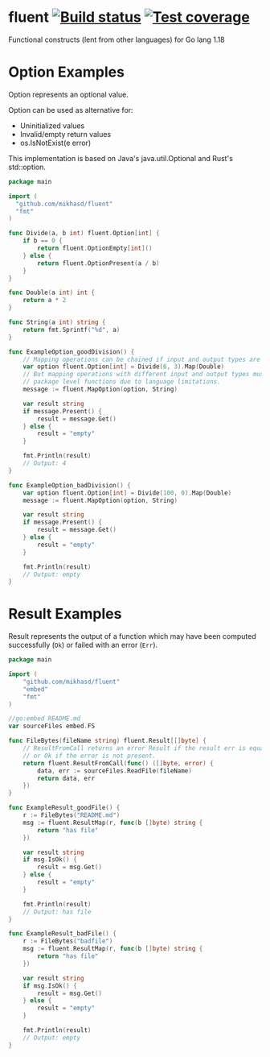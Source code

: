 # fluent [![Build status][ci-img]][ci-url] [![Test coverage][cov-img]][cov-url]
Functional constructs (lent from other languages) for Go lang 1.18

[ci-img]: https://github.com/mikhasd/fluent/actions/workflows/go.yml/badge.svg
[ci-url]: https://github.com/mikhasd/fluent/actions/workflows/go.yml
[cov-img]: https://codecov.io/gh/mikhasd/fluent/branch/main/graph/badge.svg
[cov-url]: https://codecov.io/gh/mikhasd/fluent/branch/main

# Option Examples

Option represents an optional value.

Option can be used as alternative for:
  - Uninitialized values
  - Invalid/empty return values
  - os.IsNotExist(e error)

This implementation is based on Java's java.util.Optional and Rust's std::option.

```go
package main

import (
  "github.com/mikhasd/fluent" 
  "fmt"
)

func Divide(a, b int) fluent.Option[int] {
	if b == 0 {
		return fluent.OptionEmpty[int]()
	} else {
		return fluent.OptionPresent(a / b)
	}
}

func Double(a int) int {
	return a * 2
}

func String(a int) string {
	return fmt.Sprintf("%d", a)
}

func ExampleOption_goodDivision() {
	// Mapping operations can be chained if input and output types are the same
	var option fluent.Option[int] = Divide(6, 3).Map(Double)
	// But mapping operations with different input and output types must use
	// package level functions due to language limitations.
	message := fluent.MapOption(option, String)

	var result string
	if message.Present() {
		result = message.Get()
	} else {
		result = "empty"
	}

	fmt.Println(result)
	// Output: 4
}

func ExampleOption_badDivision() {
	var option fluent.Option[int] = Divide(100, 0).Map(Double)
	message := fluent.MapOption(option, String)

	var result string
	if message.Present() {
		result = message.Get()
	} else {
		result = "empty"
	}

	fmt.Println(result)
	// Output: empty
}
```

# Result Examples

Result represents the output of a function which may have been computed successfully (`Ok`) or failed with an error (`Err`).

```go
package main

import (
	"github.com/mikhasd/fluent"
	"embed"
	"fmt"
)

//go:embed README.md
var sourceFiles embed.FS

func FileBytes(fileName string) fluent.Result[[]byte] {
	// ResultFromCall returns an error Result if the result err is equal to nil
	// or Ok if the error is not present.
	return fluent.ResultFromCall(func() ([]byte, error) {
		data, err := sourceFiles.ReadFile(fileName)
		return data, err
	})
}

func ExampleResult_goodFile() {
	r := FileBytes("README.md")
	msg := fluent.ResultMap(r, func(b []byte) string {
		return "has file"
	})

	var result string
	if msg.IsOk() {
		result = msg.Get()
	} else {
		result = "empty"
	}

	fmt.Println(result)
	// Output: has file
}

func ExampleResult_badFile() {
	r := FileBytes("badfile")
	msg := fluent.ResultMap(r, func(b []byte) string {
		return "has file"
	})

	var result string
	if msg.IsOk() {
		result = msg.Get()
	} else {
		result = "empty"
	}

	fmt.Println(result)
	// Output: empty
}

```